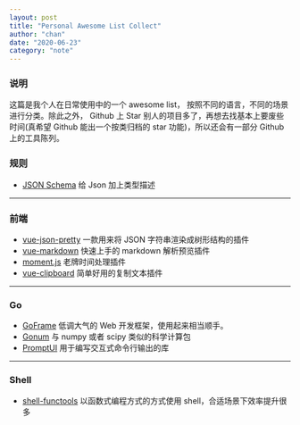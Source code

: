 ```yaml
---
layout: post
title: "Personal Awesome List Collect"
author: "chan"
date: "2020-06-23"
category: "note"
---
```


### 说明

这篇是我个人在日常使用中的一个 awesome list， 按照不同的语言，不同的场景进行分类。除此之外， Github 上 Star 别人的项目多了，再想去找基本上要废些时间(真希望 Github 能出一个按类归档的 star 功能)，所以还会有一部分 Github 上的工具陈列。

### 规则

+ [JSON Schema](http://json-schema.org/understanding-json-schema/index.html) 给 Json 加上类型描述

---

### 前端

+ [vue-json-pretty](https://github.com/leezng/vue-json-pretty/blob/HEAD/README.zh-CN.md) 一款用来将 JSON 字符串渲染成树形结构的插件
+ [vue-markdown](https://github.com/miaolz123/vue-markdown) 快速上手的 markdown 解析预览插件
+ [moment.js](https://momentjs.com/docs/#/use-it/) 老牌时间处理插件
+ [vue-clipboard](https://www.npmjs.com/package/v-clipboard) 简单好用的复制文本插件



---

### Go

+ [GoFrame](https://goframe.org/index) 低调大气的 Web 开发框架，使用起来相当顺手。
+ [Gonum](https://github.com/gonum)  与 numpy 或者 scipy 类似的科学计算包
+ [PromptUI](https://github.com/manifoldco/promptui) 用于编写交互式命令行输出的库

---

### Shell

+ [shell-functools](https://github.com/sharkdp/shell-functools) 以函数式编程方式的方式使用 shell，合适场景下效率提升很多

